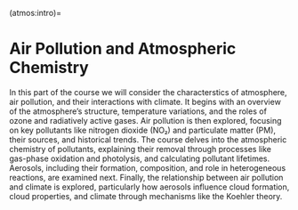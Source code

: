 (atmos:intro)=
# Air Pollution and Atmospheric Chemistry

In this part of the course we will consider the characterstics of atmosphere, air pollution, and their interactions with climate. It begins with an overview of the atmosphere’s structure, temperature variations, and the roles of ozone and radiatively active gases. Air pollution is then explored, focusing on key pollutants like nitrogen dioxide (NO₂) and particulate matter (PM), their sources, and historical trends. The course delves into the atmospheric chemistry of pollutants, explaining their removal through processes like gas-phase oxidation and photolysis, and calculating pollutant lifetimes. Aerosols, including their formation, composition, and role in heterogeneous reactions, are examined next. Finally, the relationship between air pollution and climate is explored, particularly how aerosols influence cloud formation, cloud properties, and climate through mechanisms like the Koehler theory.

<!-- __Lecture 18 – An overview of the atmosphere__
+++
During this lecture we will review the structure (layers) of the atmosphere.
We will use physical principles to determine how mass changes and why.
We will review what causes variations in temperature in the atmosphere and the important role that ozone plays.
We will review the most important radiatively active gases/aerosols in the atmosphere.

__Lecture 19 – Air pollution__
+++
During this lecture we will define what comprises air pollution.
We will identify the main air pollutants as nitrogen dioxide ($\mathrm{NO_2}$) and particulate matter (PM) and look at their sources and sinks.
We will review historical trends and the current distribution as viewed in situ and from space (through application of the Beer-Lambert law).

__Lecture 20 - The chemistry of pollutants__
+++
During this lecture we will review the mechanism of loss of pollutants in the atmosphere.
This occurs through four main routes: gas-phase oxidation, heterogeneous uptake, photolysis and gas-to-aerosol partitioning.
We will calculate how these different processes impact the lifetime of a pollutant and calculate the steady state burden of $\mathrm{NO_2}$. 

__Lecture 21 - Aerosols__
+++
This lecture describes the basic characteristics of of atmospheric particulate matter, such as formation processes, sources, removal processes, chemical composition, and size distribution. We will also cover kinetic processes determining heterogenous reaction rates, and the resistance model for uptake of gases into particles and droplets.

__Lecture 22 - Air pollution and climate__
+++
This lecture describes how aerosols affect climate through their interaction with clouds. It introduces the role of aerosols in cloud formation, the Koehler theory and rate of droplet growth. It introduces also the role of aerosols in modifying cloud properties such as cloud optical thickness, lifetime, and albedo. -->

```{tableofcontents}
```
